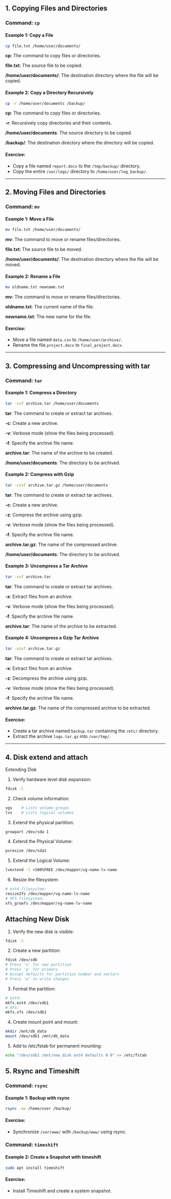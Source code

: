 
## 1. Copying Files and Directories

### Command: `cp`
#### Example 1: Copy a File
```bash
cp file.txt /home/user/documents/
```
**cp**: The command to copy files or directories.

**file.txt**: The source file to be copied.

**/home/user/documents/**: The destination directory where the file will be copied.

 

#### Example 2: Copy a Directory Recursively
```bash
cp -r /home/user/documents /backup/
```
**cp**: The command to copy files or directories.

**-r**: Recursively copy directories and their contents.

**/home/user/documents**: The source directory to be copied.

**/backup/**: The destination directory where the directory will be copied.

#### Exercise:
- Copy a file named `report.docx` to the `/tmp/backup/` directory.
- Copy the entire `/var/logs/` directory to `/home/user/log_backup/`.

---

## 2. Moving Files and Directories

### Command: `mv`
#### Example 1: Move a File
```bash
mv file.txt /home/user/documents/
```
**mv**: The command to move or rename files/directories.

**file.txt**: The source file to be moved.

**/home/user/documents/**: The destination directory where the file will be moved.

 

#### Example 2: Rename a File
```bash
mv oldname.txt newname.txt
```
**mv**: The command to move or rename files/directories.

**oldname.txt**: The current name of the file.

**newname.txt**: The new name for the file.

 

#### Exercise:
- Move a file named `data.csv` to `/home/user/archive/`.
- Rename the file `project.docx` to `final_project.docx`.

---

## 3. Compressing and Uncompressing with tar

### Command: `tar`
#### Example 1: Compress a Directory
```bash
tar -cvf archive.tar /home/user/documents
```
**tar**: The command to create or extract tar archives.

**-c**: Create a new archive.

**-v**: Verbose mode (show the files being processed).

**-f**: Specify the archive file name.

**archive.tar**: The name of the archive to be created.

**/home/user/documents**: The directory to be archived.

#### Example 2: Compress with Gzip
```bash
tar -czvf archive.tar.gz /home/user/documents
```
**tar**: The command to create or extract tar archives.

**-c**: Create a new archive.

**-z**: Compress the archive using gzip.

**-v**: Verbose mode (show the files being processed).

**-f**: Specify the archive file name.

**archive.tar.gz**: The name of the compressed archive.

**/home/user/documents**: The directory to be archived.

#### Example 3: Uncompress a Tar Archive
```bash
tar -xvf archive.tar
```
**tar**: The command to create or extract tar archives.

**-x**: Extract files from an archive.

**-v**: Verbose mode (show the files being processed).

**-f**: Specify the archive file name.

**archive.tar**: The name of the archive to be extracted.

#### Example 4: Uncompress a Gzip Tar Archive
```bash
tar -xzvf archive.tar.gz
```
**tar**: The command to create or extract tar archives.

**-x**: Extract files from an archive.

**-z**: Decompress the archive using gzip.

**-v**: Verbose mode (show the files being processed).

**-f**: Specify the archive file name.

**archive.tar.gz**: The name of the compressed archive to be extracted.

#### Exercise:
- Create a tar archive named `backup.tar` containing the `/etc/` directory.
- Extract the archive `logs.tar.gz` into `/var/tmp/`.

---
## 4. Disk extend and attach


Extending Disk

1. Verify hardware level disk expansion:
```bash
fdisk -l
```

2. Check volume information:
```bash
vgs    # Lists volume groups
lvs    # Lists logical volumes
```

3. Extend the physical partition:
```bash
growpart /dev/sda 1    
```

4. Extend the Physical Volume:
```bash
pvresize /dev/sda1    
```

5. Extend the Logical Volume:
```bash
lvextend -l +100%FREE /dev/mapper/vg-name-lv-name    
```

6. Resize the filesystem:
```bash
# ext4 filesystem:
resize2fs /dev/mapper/vg-name-lv-name    
# XFS filesystem:
xfs_growfs /dev/mapper/vg-name-lv-name   
```

## Attaching New Disk

1. Verify the new disk is visible:
```bash
fdisk -l
```

2. Create a new partition:
```bash
fdisk /dev/sdb
# Press 'n' for new partition
# Press 'p' for primary
# Accept defaults for partition number and sectors
# Press 'w' to write changes
```

3. Format the partition:
```bash
# ext4:
mkfs.ext4 /dev/sdb1
# XFS:
mkfs.xfs /dev/sdb1
```

4. Create mount point and mount:
```bash
mkdir /mnt/db_data
mount /dev/sdb1 /mnt/db_data
```

5. Add to /etc/fstab for permanent mounting:
```bash
echo "/dev/sdb1 /mnt/new_disk ext4 defaults 0 0" >> /etc/fstab
```


## 5. Rsync and Timeshift

### Command: `rsync`
#### Example 1: Backup with rsync
```bash
rsync -av /home/user /backup/
```
#### Exercise:
- Synchronize `/var/www/` with `/backup/www/` using rsync.

### Command: `timeshift`
#### Example 2: Create a Snapshot with timeshift
```bash
sudo apt install timeshift
```
#### Exercise:
- Install Timeshift and create a system snapshot.
